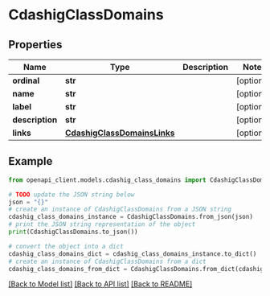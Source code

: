 # CdashigClassDomains


## Properties

Name | Type | Description | Notes
------------ | ------------- | ------------- | -------------
**ordinal** | **str** |  | [optional] 
**name** | **str** |  | [optional] 
**label** | **str** |  | [optional] 
**description** | **str** |  | [optional] 
**links** | [**CdashigClassDomainsLinks**](CdashigClassDomainsLinks.md) |  | [optional] 

## Example

```python
from openapi_client.models.cdashig_class_domains import CdashigClassDomains

# TODO update the JSON string below
json = "{}"
# create an instance of CdashigClassDomains from a JSON string
cdashig_class_domains_instance = CdashigClassDomains.from_json(json)
# print the JSON string representation of the object
print(CdashigClassDomains.to_json())

# convert the object into a dict
cdashig_class_domains_dict = cdashig_class_domains_instance.to_dict()
# create an instance of CdashigClassDomains from a dict
cdashig_class_domains_from_dict = CdashigClassDomains.from_dict(cdashig_class_domains_dict)
```
[[Back to Model list]](../README.md#documentation-for-models) [[Back to API list]](../README.md#documentation-for-api-endpoints) [[Back to README]](../README.md)


